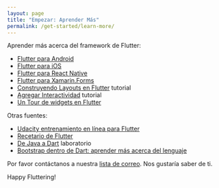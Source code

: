```yaml
---
layout: page
title: "Empezar: Aprender Más"
permalink: /get-started/learn-more/
---
```


Aprender más acerca del framework de Flutter:

* [Flutter para Android](/flutter-for-android/)
* [Flutter para iOS](/flutter-for-ios/)
* [Flutter para React Native](/flutter-for-react-native/)
* [Flutter para Xamarin.Forms](/flutter-for-xamarin-forms/)
* [Construyendo Layouts en Flutter](/tutorials/layout/) tutorial
* [Agregar Interactividad](/tutorials/interactive/) tutorial
* [Un Tour de widgets en Flutter](/widgets-intro/)

Otras fuentes:

* [Udacity entrenamiento en línea para Flutter](https://www.udacity.com/course/build-native-mobile-apps-with-flutter--ud905)
* [Recetario de Flutter](/cookbook/)
* [De Java a Dart](https://codelabs.developers.google.com/codelabs/from-java-to-dart/#0) laboratorio
* [Bootstrap dentro de Dart: aprender más acerca del lenguaje](/bootstrap-into-dart/)

Por favor contáctanos a nuestra [lista de correo][]. Nos gustaría saber de ti.

Happy Fluttering!

[lista de correo]: mailto:flutter-devs-es@googlegroups.com
